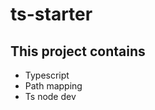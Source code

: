 # ts-starter
## This project contains 
<ul>
<li>Typescript</li>
<li>Path mapping</li>
<li>Ts node dev</li>
</ul>
